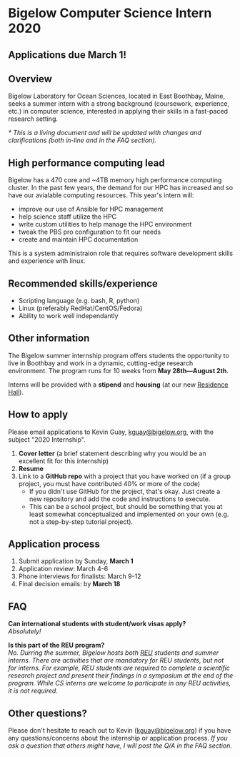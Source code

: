 # Bigelow Computer Science Intern 2020

## Applications due March 1!

## Overview
Bigelow Laboratory for Ocean Sciences, located in East Boothbay, Maine, seeks a summer intern with a strong background (coursework, experience, etc.) in computer science, interested in applying their skills in a fast-paced research setting.

*\* This is a living document and will be updated with changes and clarifications (both in-line and in the FAQ section).*

## High performance computing lead
Bigelow has a 470 core and ~4TB memory high performance computing cluster. In the past few years, the demand for our HPC has increased and so have our avialable computing resources. This year's intern will:
- improve our use of Ansible for HPC management
- help science staff utilize the HPC
- write custom utilities to help manage the HPC environment
- tweak the PBS pro configuration to fit our needs
- create and maintain HPC documentation

This is a system administraion role that requires software development skills and experience with linux.

## Recommended skills/experience
- Scripting language (e.g. bash, R, python)
- Linux (preferably RedHat/CentOS/Fedora)
- Ability to work well independantly

## Other information
The Bigelow summer internship program offers students the opportunity to live in Boothbay and work in a dynamic, cutting-edge research environment. The program runs for 10 weeks from **May 28th—August 2th**.

Interns will be provided with a **stipend** and **housing** (at our new [Residence Hall](https://www.bigelow.org/about/residence-hall.html)).

## How to apply

Please email applications to Kevin Guay, kguay@bigelow.org, with the subject "2020 Internship".

1. **Cover letter** (a brief statement describing why you would be an excellent fit for this internship)
2. **Resume**
3. Link to a **GitHub repo** with a project that you have worked on (if a group project, you must have contributed 40% or more of the code)
	- If you didn't use GitHub for the project, that's okay. Just create a new repository and add the code and instructions to execute.
    - This can be a school project, but should be something that you at least somewhat conceptualized and implemented on your own (e.g. not a step-by-step tutorial project).

## Application process

1. Submit application by Sunday, **March 1**
2. Application review: March 4-6
3. Phone interviews for finalists: March 9-12
4. Final decision emails: by **March 18**

## FAQ
**Can international students with student/work visas apply?**  
*Absolutely!*

**Is this part of the REU program?**  
*No. Durring the summer, Bigelow hosts both [REU](https://www.bigelow.org/education/reu/) students and summer interns. There are activities that are mandatory for REU students, but not for interns. For example, REU students are required to complete a scientific research project and present their findings in a symposium at the end of the program. While CS interns are welcome to participate in any REU activities, it is not required.*

## Other questions?
Please don't hesitate to reach out to Kevin (kguay@bigelow.org) if you have any questions/concerns about the internship or application process. *If you ask a question that others might have, I will post the Q/A in the FAQ section.*

